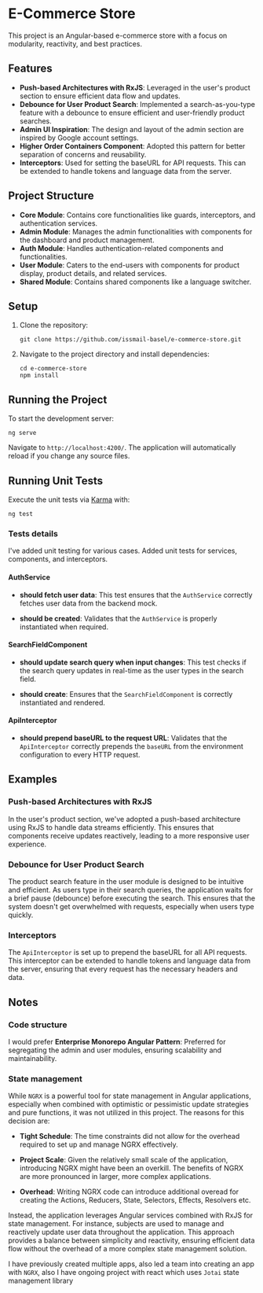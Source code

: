 
# E-Commerce Store

This project is an Angular-based e-commerce store with a focus on modularity, reactivity, and best practices.

## Features

- **Push-based Architectures with RxJS**: Leveraged in the user's product section to ensure efficient data flow and updates.
- **Debounce for User Product Search**: Implemented a search-as-you-type feature with a debounce to ensure efficient and user-friendly product searches.
- **Admin UI Inspiration**: The design and layout of the admin section are inspired by Google account settings.
- **Higher Order Containers Component**: Adopted this pattern for better separation of concerns and reusability.
- **Interceptors**: Used for setting the baseURL for API requests. This can be extended to handle tokens and language data from the server.

## Project Structure

- **Core Module**: Contains core functionalities like guards, interceptors, and authentication services.
- **Admin Module**: Manages the admin functionalities with components for the dashboard and product management.
- **Auth Module**: Handles authentication-related components and functionalities.
- **User Module**: Caters to the end-users with components for product display, product details, and related services.
- **Shared Module**: Contains shared components like a language switcher.

## Setup

1. Clone the repository:
   ```
   git clone https://github.com/issmail-basel/e-commerce-store.git
   ```

2. Navigate to the project directory and install dependencies:
   ```
   cd e-commerce-store
   npm install
   ```

## Running the Project

To start the development server:
```
ng serve
```
Navigate to `http://localhost:4200/`. The application will automatically reload if you change any source files.

## Running Unit Tests

Execute the unit tests via [Karma](https://karma-runner.github.io) with:
```
ng test
```

### Tests details
I've added unit testing for various cases. Added unit tests for services, components, and interceptors.


#### **AuthService**

- **should fetch user data**: This test ensures that the `AuthService` correctly fetches user data from the backend mock.
  
- **should be created**: Validates that the `AuthService` is properly instantiated when required.

#### **SearchFieldComponent**

- **should update search query when input changes**: This test checks if the search query updates in real-time as the user types in the search field.
  
- **should create**: Ensures that the `SearchFieldComponent` is correctly instantiated and rendered.

#### **ApiInterceptor**

- **should prepend baseURL to the request URL**: Validates that the `ApiInterceptor` correctly prepends the `baseURL` from the environment configuration to every HTTP request.


## Examples

### Push-based Architectures with RxJS

In the user's product section, we've adopted a push-based architecture using RxJS to handle data streams efficiently. This ensures that components receive updates reactively, leading to a more responsive user experience.

### Debounce for User Product Search

The product search feature in the user module is designed to be intuitive and efficient. As users type in their search queries, the application waits for a brief pause (debounce) before executing the search. This ensures that the system doesn't get overwhelmed with requests, especially when users type quickly.

### Interceptors

The `ApiInterceptor` is set up to prepend the baseURL for all API requests. This interceptor can be extended to handle tokens and language data from the server, ensuring that every request has the necessary headers and data.

## Notes

### Code structure

I would prefer **Enterprise Monorepo Angular Pattern**: Preferred for segregating the admin and user modules, ensuring scalability and maintainability.

### State management


While `NGRX` is a powerful tool for state management in Angular applications, especially when combined with optimistic or pessimistic update strategies and pure functions, it was not utilized in this project. The reasons for this decision are:

- **Tight Schedule**: The time constraints did not allow for the overhead required to set up and manage NGRX effectively.
  
- **Project Scale**: Given the relatively small scale of the application, introducing NGRX might have been an overkill. The benefits of NGRX are more pronounced in larger, more complex applications.
  
- **Overhead**: Writing NGRX code can introduce additional overead for creating the Actions, Reducers, State, Selectors, Effects, Resolvers etc.

Instead, the application leverages Angular services combined with RxJS for state management. For instance, subjects are used to manage and reactively update user data throughout the application. This approach provides a balance between simplicity and reactivity, ensuring efficient data flow without the overhead of a more complex state management solution.

I have previously created multiple apps, also led a team into creating an app with `NGRX`, also I have ongoing project with react which uses `Jotai` state management library